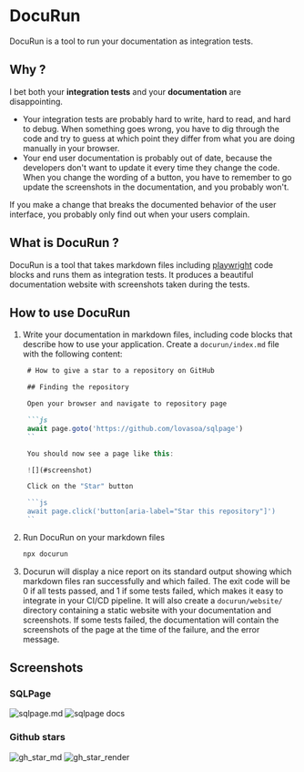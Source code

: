# DocuRun

DocuRun is a tool to run your documentation as integration tests.

## Why ?

I bet both your **integration tests** and your **documentation** are disappointing.

 - Your integration tests are probably hard to write, hard to read, and hard to debug.
   When something goes wrong, you have to dig through the code and try to guess at which point they differ from what you are doing manually in your browser.
 - Your end user documentation is probably out of date, because the developers don't want to update it every time they change the code.
   When you change the wording of a button, you have to remember to go update the screenshots in the documentation, and you probably won't.

If you make a change that breaks the documented behavior of the user interface, you probably only find out when your users complain.

## What is DocuRun ?

DocuRun is a tool that takes markdown files including [playwright](https://playwright.dev/) code blocks and runs them as integration tests.
It produces a beautiful documentation website with screenshots taken during the tests.

## How to use DocuRun

1. Write your documentation in markdown files, including code blocks that describe how to use your application.
   Create a `docurun/index.md` file with the following content: 
   ```markdown
    # How to give a star to a repository on GitHub

    ## Finding the repository

    Open your browser and navigate to repository page

    ```js
    await page.goto('https://github.com/lovasoa/sqlpage')
    ``

    You should now see a page like this:

    ![](#screenshot)

    Click on the "Star" button

    ```js
    await page.click('button[aria-label="Star this repository"]')
    ``
    ```
2. Run DocuRun on your markdown files
    ```bash
    npx docurun
    ```
3. Docurun will display a nice report on its standard output showing which markdown files ran successfully and which failed.
   The exit code will be 0 if all tests passed, and 1 if some tests failed, which makes it easy to integrate in your CI/CD pipeline.
   It will also create a `docurun/website/` directory containing a static website with your documentation and screenshots.
   If some tests failed, the documentation will contain the screenshots of the page at the time of the failure, and the error message.

## Screenshots

### SQLPage

![sqlpage.md](screenshots/sqlpage-md.png)
![sqlpage docs](screenshots/sqlpageRendered.png)

### Github stars
![gh_star_md](screenshots/starImage.png)
![gh_star_render](screenshots/starRenderImage.png)